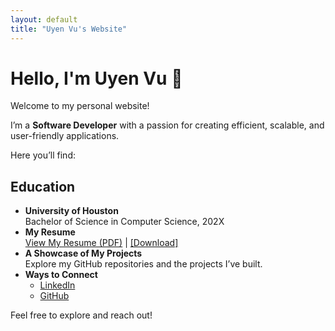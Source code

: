 ```yaml
---
layout: default
title: "Uyen Vu's Website"
---
```


# Hello, I'm Uyen Vu 👋
Welcome to my personal website!

I’m a **Software Developer** with a passion for creating efficient, scalable, and user-friendly applications.

Here you’ll find:
## Education
- **University of Houston**  
  Bachelor of Science in Computer Science, 202X
- **My Resume**  
  [View My Resume (PDF)](files/resume.pdf) | [[Download]](files/resume.pdf)
- **A Showcase of My Projects**  
  Explore my GitHub repositories and the projects I’ve built.
- **Ways to Connect**  
  - [LinkedIn](www.linkedin.com/in/uyen-vu-sf8358)  
  - [GitHub](https://github.com/uynvu078)

Feel free to explore and reach out!
